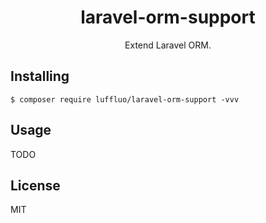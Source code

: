 <h1 align="center"> laravel-orm-support </h1>

<p align="center"> Extend Laravel ORM.</p>


## Installing

```shell
$ composer require luffluo/laravel-orm-support -vvv
```

## Usage

TODO

## License

MIT